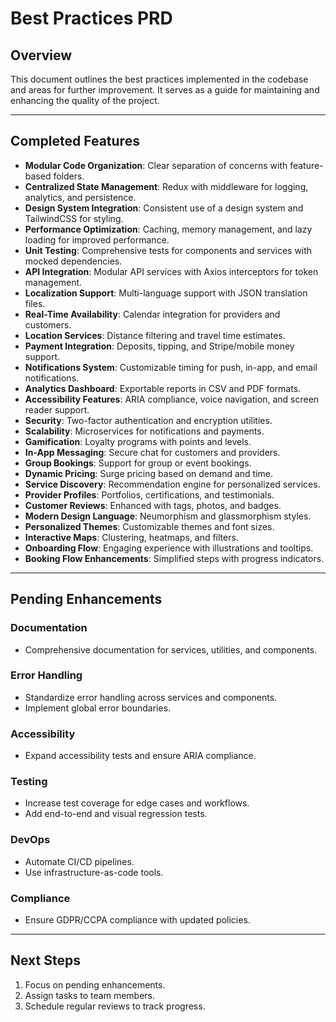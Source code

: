 # Best Practices PRD

## Overview
This document outlines the best practices implemented in the codebase and areas for further improvement. It serves as a guide for maintaining and enhancing the quality of the project.

---

## Completed Features
- **Modular Code Organization**: Clear separation of concerns with feature-based folders.
- **Centralized State Management**: Redux with middleware for logging, analytics, and persistence.
- **Design System Integration**: Consistent use of a design system and TailwindCSS for styling.
- **Performance Optimization**: Caching, memory management, and lazy loading for improved performance.
- **Unit Testing**: Comprehensive tests for components and services with mocked dependencies.
- **API Integration**: Modular API services with Axios interceptors for token management.
- **Localization Support**: Multi-language support with JSON translation files.
- **Real-Time Availability**: Calendar integration for providers and customers.
- **Location Services**: Distance filtering and travel time estimates.
- **Payment Integration**: Deposits, tipping, and Stripe/mobile money support.
- **Notifications System**: Customizable timing for push, in-app, and email notifications.
- **Analytics Dashboard**: Exportable reports in CSV and PDF formats.
- **Accessibility Features**: ARIA compliance, voice navigation, and screen reader support.
- **Security**: Two-factor authentication and encryption utilities.
- **Scalability**: Microservices for notifications and payments.
- **Gamification**: Loyalty programs with points and levels.
- **In-App Messaging**: Secure chat for customers and providers.
- **Group Bookings**: Support for group or event bookings.
- **Dynamic Pricing**: Surge pricing based on demand and time.
- **Service Discovery**: Recommendation engine for personalized services.
- **Provider Profiles**: Portfolios, certifications, and testimonials.
- **Customer Reviews**: Enhanced with tags, photos, and badges.
- **Modern Design Language**: Neumorphism and glassmorphism styles.
- **Personalized Themes**: Customizable themes and font sizes.
- **Interactive Maps**: Clustering, heatmaps, and filters.
- **Onboarding Flow**: Engaging experience with illustrations and tooltips.
- **Booking Flow Enhancements**: Simplified steps with progress indicators.

---

## Pending Enhancements
### Documentation
- Comprehensive documentation for services, utilities, and components.

### Error Handling
- Standardize error handling across services and components.
- Implement global error boundaries.

### Accessibility
- Expand accessibility tests and ensure ARIA compliance.

### Testing
- Increase test coverage for edge cases and workflows.
- Add end-to-end and visual regression tests.

### DevOps
- Automate CI/CD pipelines.
- Use infrastructure-as-code tools.

### Compliance
- Ensure GDPR/CCPA compliance with updated policies.

---

## Next Steps
1. Focus on pending enhancements.
2. Assign tasks to team members.
3. Schedule regular reviews to track progress.